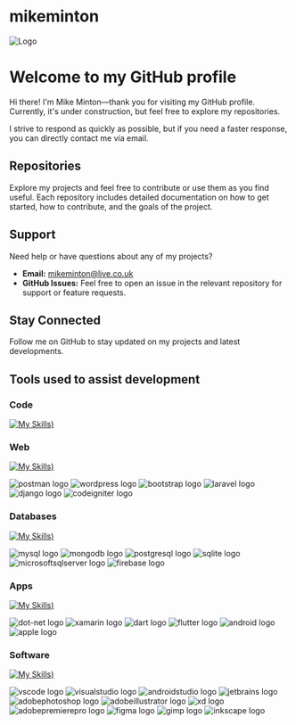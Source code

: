 
# mikeminton  

![Logo](https://mikeminton.xyz/media/github-mikemintonuk.png)

# Welcome to my GitHub profile

Hi there! I'm Mike Minton—thank you for visiting my GitHub profile. Currently, it's under construction, but feel free to explore my repositories.

I strive to respond as quickly as possible, but if you need a faster response, you can directly contact me via email.

## Repositories

Explore my projects and feel free to contribute or use them as you find useful. Each repository includes detailed documentation on how to get started, how to contribute, and the goals of the project.

## Support

Need help or have questions about any of my projects?

- **Email:** <mikeminton@live.co.uk>
- **GitHub Issues:** Feel free to open an issue in the relevant repository for support or feature requests.

## Stay Connected

Follow me on GitHub to stay updated on my projects and latest developments.

## Tools used to assist development

### Code

[![My Skills](https://skillicons.dev/icons?i=bots,dotnet,c,cpp,cs,dart,flutter,python,flask,xamarin,codepen,java,github,git&theme=light))](https://skillicons.dev)

### Web

[![My Skills](https://skillicons.dev/icons?i=html5,css3,js,jquery,nodejs,ts,php,flask,postman,wordpress,bootstrap,laravel,django,codeigniter&theme=light))](https://skillicons.dev)

![postman logo](https://skillicons.dev/icons?i=)
![wordpress logo](https://skillicons.dev/icons?i=)
![bootstrap logo](https://cdn.jsdelivr.net/gh/devicons/devicon/icons//bootstrap-original.svg)
![laravel logo](https://skillicons.dev/icons?i=)
![django logo](https://skillicons.dev/icons?i=)
![codeigniter logo](https://cdn.jsdelivr.net/gh/devicons/devicon/icons/codeigniter/codeigniter-plain.svg)

### Databases

[![My Skills](https://skillicons.dev/icons?i=bots,dotnet,c,cpp,cs,dart,flutter,python,flask,xamarin,codepen,java,github,git&theme=light))](https://skillicons.dev)

![mysql logo](https://skillicons.dev/icons?i=mysql)
![mongodb logo](https://skillicons.dev/icons?i=mongodb)
![postgresql logo](https://skillicons.dev/icons?i=postgres)
![sqlite logo](https://skillicons.dev/icons?i=sqlite)
![microsoftsqlserver logo](https://cdn.jsdelivr.net/gh/devicons/devicon/icons/microsoftsqlserver/microsoftsqlserver-plain.svg)
![firebase logo](https://skillicons.dev/icons?i=firebase)

### Apps

[![My Skills](https://skillicons.dev/icons?i=bots,dotnet,c,cpp,cs,dart,flutter,python,flask,xamarin,codepen,java,github,git&theme=light))](https://skillicons.dev)

![dot-net logo](https://skillicons.dev/icons?i=dotnet)
![xamarin logo](https://cdn.jsdelivr.net/gh/devicons/devicon/icons/xamarin/xamarin-original.svg)
![dart logo](https://skillicons.dev/icons?i=dart)
![flutter logo](https://skillicons.dev/icons?i=flutter)
![android logo](https://cdn.jsdelivr.net/gh/devicons/devicon/icons/android/android-original.svg)
![apple logo](https://cdn.simpleicons.org/apple/000000)

### Software

[![My Skills](https://skillicons.dev/icons?i=bots,dotnet,c,cpp,cs,dart,flutter,python,flask,xamarin,codepen,java,github,git&theme=light))](https://skillicons.dev)

![vscode logo](https://cdn.jsdelivr.net/gh/devicons/devicon/icons/vscode/vscode-original.svg)
![visualstudio logo](https://cdn.jsdelivr.net/gh/devicons/devicon/icons/visualstudio/visualstudio-plain.svg)
![androidstudio logo](https://skillicons.dev/icons?i=androidstudio)
![jetbrains logo](https://cdn.jsdelivr.net/gh/devicons/devicon/icons/jetbrains/jetbrains-original.svg)
![adobephotoshop logo](https://skillicons.dev/icons?i=ps)
![adobeillustrator logo](https://skillicons.dev/icons?i=ai)
![xd logo](https://skillicons.dev/icons?i=xd)
![adobepremierepro logo](https://skillicons.dev/icons?i=pr)
![figma logo](https://cdn.jsdelivr.net/gh/devicons/devicon/icons/figma/figma-original.svg)
![gimp logo](https://cdn.jsdelivr.net/gh/devicons/devicon/icons/gimp/gimp-original.svg)
![inkscape logo](https://cdn.jsdelivr.net/gh/devicons/devicon/icons/inkscape/inkscape-original.svg)